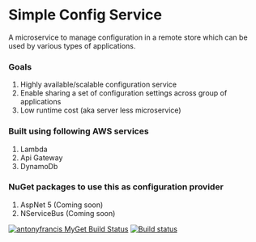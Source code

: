 # Simple Config Service 

A microservice to manage configuration in a remote store which can be used by various types of applications. 

### Goals 
  1. Highly available/scalable configuration service
  2. Enable sharing a set of configuration settings across group of applications
  2. Low runtime cost (aka server less microservice)

### Built using following AWS services 
  1. Lambda 
  2. Api Gateway
  3. DynamoDb

### NuGet packages to use this as configuration provider
  1. AspNet 5 (Coming soon)
  2. NServiceBus  (Coming soon)

   [![antonyfrancis MyGet Build Status](https://www.myget.org/BuildSource/Badge/antonyfrancis?identifier=f19ba8cd-1a87-4550-8801-fe551b4626bd)](https://www.myget.org/) [![Build status](https://ci.appveyor.com/api/projects/status/i4gl0mb5e1bix8yl/branch/master?svg=true)](https://ci.appveyor.com/project/antonyfrancis/simple-config-service/branch/master)

